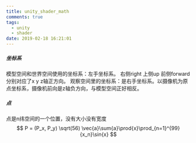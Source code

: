 ```yaml
---
title: unity_shader_math
comments: true
tags:
  - unity
  - shader	
date: 2019-02-18 16:21:01
---
```


##### 坐标系

模型空间和世界空间使用的坐标系：左手坐标系。 右侧right 上侧up 前侧forward分别对应了x y z轴正方向。
观察空间里的坐标系：是右手坐标系。以摄像机为原点坐标系，摄像机前向是z轴负方向，与模型空间正好相反。

##### 点

点是n纬空间的一个位置，没有大小没有宽度 
$$
P = (P_x, P_y) \sqrt(56) \vec{a}\sum{a}\prod{x}\prod_{n=1}^{99}{x_n}\sin{x}
$$


